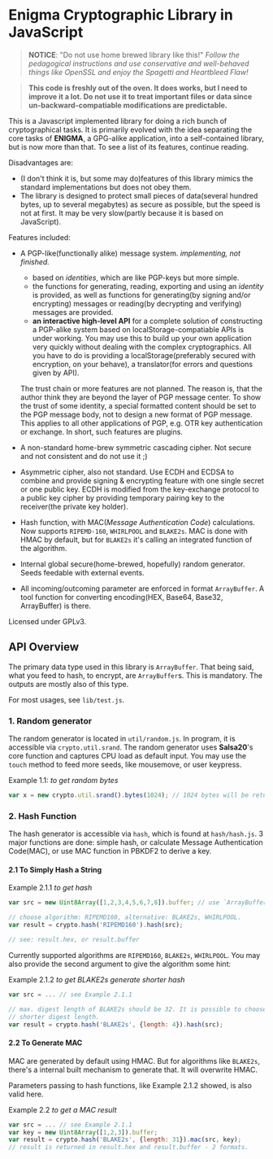 Enigma Cryptographic Library in JavaScript
==========================================

> **NOTICE**: "Do not use home brewed library like this!" _Follow the
> pedagogical instructions and use conservative and well-behaved things like
> OpenSSL and enjoy the Spagetti and Heartbleed Flaw!_

> **This code is freshly out of the oven. It does works, but I need to improve
> it a lot. Do not use it to treat important files or data since
> un-backward-compatiable modifications are predictable.**

This is a Javascript implemented library for doing a rich bunch of
cryptographical tasks. It is primarily evolved with the idea separating the
core tasks of **ENIGMA**, a GPG-alike application, into a self-contained
library, but is now more than that. To see a list of its features, continue
reading.

Disadvantages are: 

* (I don't think it is, but some may do)features of this library mimics the
  standard implementations but does not obey them.
* The library is designed to protect small pieces of data(several hundred
  bytes, up to several megabytes) as secure as possible, but the speed is not
  at first.  It may be very slow(partly because it is based on JavaScript).

Features included:

* A PGP-like(functionally alike) message system. *implementing, not finished.*
  * based on _identities_, which are like PGP-keys but more simple.
  * the functions for generating, reading, exporting and using an _identity_ is
    provided, as well as functions for generating(by signing and/or encrypting)
    messages or reading(by decrypting and verifying) messages are provided.
  * **an interactive high-level API** for a complete solution of constructing a
    PGP-alike system based on localStorage-compatiable APIs is under working.
    You may use this to build up your own application very quickly without
    dealing with the complex cryptographics.
    All you have to do is providing a localStorage(preferably secured with
    encryption, on your behave), a translator(for errors and questions given by
    API).
  
  The trust chain or more features are not planned. The reason is, that the
  author think they are beyond the layer of PGP message center. To show the
  trust of some identity, a special formatted content should be set to the
  PGP message body, not to design a new format of PGP message. This applies 
  to all other applications of PGP, e.g. OTR key authentication or exchange.
  In short, such features are plugins.

* A non-standard home-brew symmetric cascading cipher. Not secure and not
  consistent and do not use it ;)
* Asymmetric cipher, also not standard. Use ECDH and ECDSA to combine and
  provide signing & encrypting feature with one single secret or one public
  key. ECDH is modified from the key-exchange protocol to a public key cipher
  by providing temporary pairing key to the receiver(the private key holder).
* Hash function, with MAC(_Message Authentication Code_) calculations. Now
  supports `RIPEMD-160`, `WHIRLPOOL` and `BLAKE2s`. MAC is done with HMAC by
  default, but for `BLAKE2s` it's calling an integrated function of the
  algorithm.
* Internal global secure(home-brewed, hopefully) random generator. Seeds
  feedable with external events.
* All incoming/outcoming parameter are enforced in format `ArrayBuffer`. A tool
  function for converting encoding(HEX, Base64, Base32, ArrayBuffer) is there.

Licensed under GPLv3.

## API Overview

The primary data type used in this library is `ArrayBuffer`. That being said,
what you feed to hash, to encrypt, are `ArrayBuffer`s. This is mandatory. The
outputs are mostly also of this type.

For most usages, see `lib/test.js`.

### 1. Random generator

The random generator is located in `util/random.js`. In program, it is
accessible via `crypto.util.srand`. The random generator uses **Salsa20**'s
core function and captures CPU load as default input. You may use the `touch`
method to feed more seeds, like mousemove, or user keypress.

Example 1.1: _to get random bytes_
```javascript
var x = new crypto.util.srand().bytes(1024); // 1024 bytes will be returned
```

### 2. Hash Function

The hash generator is accessible via `hash`, which is found at `hash/hash.js`.
3 major functions are done: simple hash, or calculate Message Authentication
Code(MAC), or use MAC function in PBKDF2 to derive a key.

#### 2.1 To Simply Hash a String

Example 2.1.1 _to get hash_
```javascript
var src = new Uint8Array([1,2,3,4,5,6,7,8]).buffer; // use `ArrayBuffer`.

// choose algorithm: RIPEMD160, alternative: BLAKE2s, WHIRLPOOL.
var result = crypto.hash('RIPEMD160').hash(src);

// see: result.hex, or result.buffer
```

Currently supported algorithms are `RIPEMD160`, `BLAKE2s`, `WHIRLPOOL`. You may
also provide the second argument to give the algorithm some hint:

Example 2.1.2 _to get BLAKE2s generate shorter hash_
```javascript
var src = ... // see Example 2.1.1

// max. digest length of BLAKE2s should be 32. It is possible to choose a
// shorter digest length.
var result = crypto.hash('BLAKE2s', {length: 4}).hash(src);
```

#### 2.2 To Generate MAC

MAC are generated by default using HMAC. But for algorithms like `BLAKE2s`,
there's a internal built mechanism to generate that. It will overwrite HMAC.

Parameters passing to hash functions, like Example 2.1.2 showed, is also valid
here.

Example 2.2 _to get a MAC result_
```javascript
var src = ... // see Example 2.1.1
var key = new Uint8Array([1,2,3]).buffer;
var result = crypto.hash('BLAKE2s', {length: 31}).mac(src, key);
// result is returned in result.hex and result.buffer - 2 formats.
```
